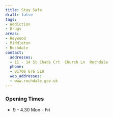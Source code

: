 ```yaml
---
title: Stay Safe
draft: false
tags:
- Addiction
- Drugs
areas:
- Heywood
- Middleton
- Rochdale
contact:
  addresses:
  - 11 - 14 St Chads Crt  Church Ln  Rochdale
  phone:
  - 01706 676 518
  web_addresses:
  - www.rochdale.gov.uk
---
```


### Opening Times
* 9 - 4.30 Mon - Fri

